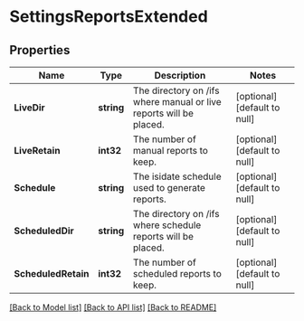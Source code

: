 # SettingsReportsExtended

## Properties
Name | Type | Description | Notes
------------ | ------------- | ------------- | -------------
**LiveDir** | **string** | The directory on /ifs where manual or live reports will be placed. | [optional] [default to null]
**LiveRetain** | **int32** | The number of manual reports to keep. | [optional] [default to null]
**Schedule** | **string** | The isidate schedule used to generate reports. | [optional] [default to null]
**ScheduledDir** | **string** | The directory on /ifs where schedule reports will be placed. | [optional] [default to null]
**ScheduledRetain** | **int32** | The number of scheduled reports to keep. | [optional] [default to null]

[[Back to Model list]](../README.md#documentation-for-models) [[Back to API list]](../README.md#documentation-for-api-endpoints) [[Back to README]](../README.md)


